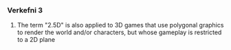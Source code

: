 ### Verkefni 3
1. The term "2.5D" is also applied to 3D games that use polygonal graphics to render the world and/or characters, but whose gameplay is restricted to a 2D plane
